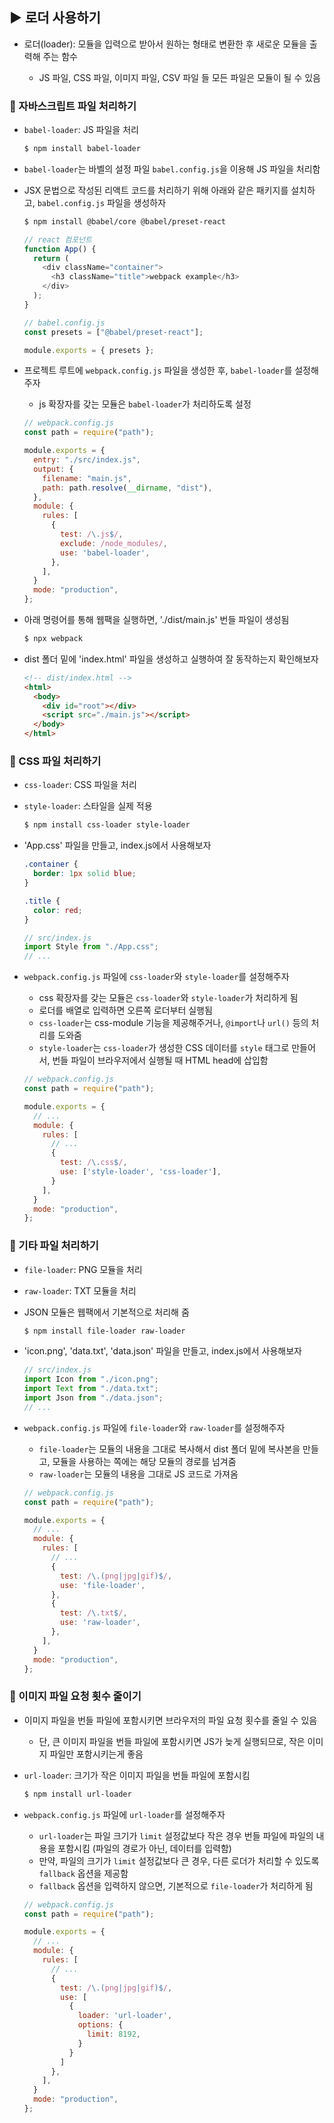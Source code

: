 ## ▶ 로더 사용하기

- 로더(loader): 모듈을 입력으로 받아서 원하는 형태로 변환한 후 새로운 모듈을 출력해 주는 함수

  - JS 파일, CSS 파일, 이미지 파일, CSV 파일 들 모든 파일은 모듈이 될 수 있음

### 🔹 자바스크립트 파일 처리하기

- `babel-loader`: JS 파일을 처리

  ```bash
  $ npm install babel-loader
  ```

- `babel-loader`는 바벨의 설정 파일 `babel.config.js`을 이용해 JS 파일을 처리함

- JSX 문법으로 작성된 리액트 코드를 처리하기 위해 아래와 같은 패키지를 설치하고, `babel.config.js` 파일을 생성하자

  ```bash
  $ npm install @babel/core @babel/preset-react
  ```

  ```js
  // react 컴포넌트
  function App() {
    return (
      <div className="container">
        <h3 className="title">webpack example</h3>
      </div>
    );
  }
  ```

  ```js
  // babel.config.js
  const presets = ["@babel/preset-react"];

  module.exports = { presets };
  ```

- 프로젝트 루트에 `webpack.config.js` 파일을 생성한 후, `babel-loader`를 설정해주자

  - js 확장자를 갖는 모듈은 `babel-loader`가 처리하도록 설정

  ```js
  // webpack.config.js
  const path = require("path");

  module.exports = {
    entry: "./src/index.js",
    output: {
      filename: "main.js",
      path: path.resolve(__dirname, "dist"),
    },
    module: {
      rules: [
        {
          test: /\.js$/,
          exclude: /node_modules/,
          use: 'babel-loader',
        },
      ],
    }
    mode: "production",
  };
  ```

- 아래 명령어를 통해 웹팩을 실행하면, './dist/main.js' 번들 파일이 생성됨

  ```bash
  $ npx webpack
  ```

- dist 폴더 밑에 'index.html' 파일을 생성하고 실행하여 잘 동작하는지 확인해보자

  ```html
  <!-- dist/index.html -->
  <html>
    <body>
      <div id="root"></div>
      <script src="./main.js"></script>
    </body>
  </html>
  ```

### 🔹 CSS 파일 처리하기

- `css-loader`: CSS 파일을 처리
- `style-loader`: 스타일을 실제 적용

  ```bash
  $ npm install css-loader style-loader
  ```

- 'App.css' 파일을 만들고, index.js에서 사용해보자

  ```css
  .container {
    border: 1px solid blue;
  }

  .title {
    color: red;
  }
  ```

  ```js
  // src/index.js
  import Style from "./App.css";
  // ...
  ```

- `webpack.config.js` 파일에 `css-loader`와 `style-loader`를 설정해주자

  - css 확장자를 갖는 모듈은 `css-loader`와 `style-loader`가 처리하게 됨
  - 로더를 배열로 입력하면 오른쪽 로더부터 실행됨
  - `css-loader`는 css-module 기능을 제공해주거나, `@import`나 `url()` 등의 처리를 도와줌
  - `style-loader`는 `css-loader`가 생성한 CSS 데이터를 `style` 태그로 만들어서, 번들 파일이 브라우저에서 실행될 때 HTML head에 삽입함

  ```js
  // webpack.config.js
  const path = require("path");

  module.exports = {
    // ...
    module: {
      rules: [
        // ...
        {
          test: /\.css$/,
          use: ['style-loader', 'css-loader'],
        }
      ],
    }
    mode: "production",
  };
  ```

### 🔹 기타 파일 처리하기

- `file-loader`: PNG 모듈을 처리
- `raw-loader`: TXT 모듈을 처리
- JSON 모듈은 웹팩에서 기본적으로 처리해 줌

  ```bash
  $ npm install file-loader raw-loader
  ```

- 'icon.png', 'data.txt', 'data.json' 파일을 만들고, index.js에서 사용해보자

  ```js
  // src/index.js
  import Icon from "./icon.png";
  import Text from "./data.txt";
  import Json from "./data.json";
  // ...
  ```

- `webpack.config.js` 파일에 `file-loader`와 `raw-loader`를 설정해주자

  - `file-loader`는 모듈의 내용을 그대로 복사해서 dist 폴더 밑에 복사본을 만들고, 모듈을 사용하는 쪽에는 해당 모듈의 경로를 넘겨줌
  - `raw-loader`는 모듈의 내용을 그대로 JS 코드로 가져옴

  ```js
  // webpack.config.js
  const path = require("path");

  module.exports = {
    // ...
    module: {
      rules: [
        // ...
        {
          test: /\.(png|jpg|gif)$/,
          use: 'file-loader',
        },
        {
          test: /\.txt$/,
          use: 'raw-loader',
        },
      ],
    }
    mode: "production",
  };
  ```

### 🔹 이미지 파일 요청 횟수 줄이기

- 이미지 파일을 번들 파일에 포함시키면 브라우저의 파일 요청 횟수를 줄일 수 있음

  - 단, 큰 이미지 파일을 번들 파일에 포함시키면 JS가 늦게 실행되므로, 작은 이미지 파일만 포함시키는게 좋음

- `url-loader`: 크기가 작은 이미지 파일을 번들 파일에 포함시킴

  ```bash
  $ npm install url-loader
  ```

- `webpack.config.js` 파일에 `url-loader`를 설정해주자

  - `url-loader`는 파일 크기가 `limit` 설정값보다 작은 경우 번들 파일에 파일의 내용을 포함시킴 (파일의 경로가 아닌, 데이터를 입력함)
  - 만약, 파일의 크기가 `limit` 설정값보다 큰 경우, 다른 로더가 처리할 수 있도록 `fallback` 옵션을 제공함
  - `fallback` 옵션을 입력하지 않으면, 기본적으로 `file-loader`가 처리하게 됨

  ```js
  // webpack.config.js
  const path = require("path");

  module.exports = {
    // ...
    module: {
      rules: [
        // ...
        {
          test: /\.(png|jpg|gif)$/,
          use: [
            {
              loader: 'url-loader',
              options: {
                limit: 8192,
              }
            }
          ]
        },
      ],
    }
    mode: "production",
  };
  ```
